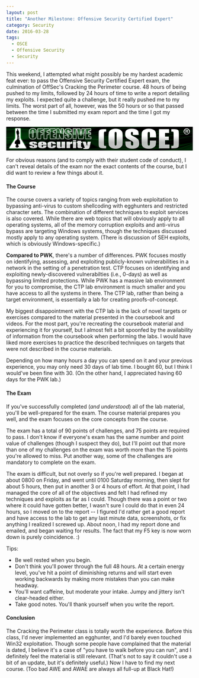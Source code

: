 ```yaml
---
layout: post
title: "Another Milestone: Offensive Security Certified Expert"
category: Security
date: 2016-03-28
tags:
  - OSCE
  - Offensive Security
  - Security
---
```


This weekend, I attempted what might possibly be my hardest academic feat ever:
to pass the Offensive Security Certified Expert exam, the culmination of
OffSec's Cracking the Perimeter course.  48 hours of being pushed
to my limits, followed by 24 hours of time to write a report detailing my
exploits.  I expected quite a challenge, but it really pushed me to my limits.
The worst part of all, however, was the 50 hours or so that passed between the
time I submitted my exam report and the time I got my response.

![OSCE][1]

For obvious reasons (and to comply with their student code of conduct), I can't 
reveal details of the exam nor the exact contents of the course, but I did want
to review a few things about it.

#### The Course ####

The course covers a variety of topics ranging from web exploitation to bypassing
anti-virus to custom shellcoding with egghunters and restricted character sets.
The combination of different techniques to exploit services is also covered.
While there are web topics that will obviously apply to all operating systems,
all of the memory corruption exploits and anti-virus bypass are targeting
Windows systems, though the techniques discussed mostly apply to any operating
system.  (There is discussion of SEH exploits, which is obviously
Windows-specific.)

**Compared to PWK**, there's a number of differences.  PWK focuses mostly on
identifying, assessing, and exploiting publicly-known vulnerabilities in a
network in the setting of a penetration test.  CTP focuses on identifying and
exploiting newly-discovered vulnerabilties (i.e., 0-days) as well as bypassing
limited protections.  While PWK has a massive lab environment for you to
compromise, the CTP lab environment is much smaller and you have access to all
the systems in there.  The CTP lab, rather than being a target environment, is
essentially a lab for creating proofs-of-concept.

My biggest disappointment with the CTP lab is the lack of novel targets or
exercises compared to the material presented in the coursebook and videos.  For
the most part, you're recreating the coursebook material and experiencing it for
yourself, but I almost felt a bit spoonfed by the availability of information
from the coursebook when performing the labs.  I would have liked more exercises
to practice the described techniques on targets that were not described in the
course materials.

Depending on how many hours a day you can spend on it and your previous
experience, you may only need 30 days of lab time.  I bought 60, but I think I
would've been fine with 30.  (On the other hand, I appreciated having 60 days
for the PWK lab.)

#### The Exam ####

If you've successfully completed (*and understood*) all of the lab material,
you'll be well-prepared for the exam.  The course material prepares you well,
and the exam focuses on the core concepts from the course.

The exam has a total of 90 points of challenges, and 75 points are required to
pass.  I don't know if everyone's exam has the same number and point value of
challenges (though I suspect they do), but I'll point out that more than one of
my challenges on the exam was worth more than the 15 points you're allowed to
miss.  Put another way, some of the challenges are mandatory to complete on the
exam.

The exam is difficult, but not overly so if you're well prepared.  I began at
about 0800 on Friday, and went until 0100 Saturday morning, then slept for about
5 hours, then put in another 3 or 4 hours of effort.  At that point, I had
managed the core of all of the objectives and felt I had refined my techniques
and exploits as far as I could.  Though there was a point or two where it could
have gotten better, I wasn't sure I could do that in even 24 hours, so I moved
on to the report -- I figured I'd rather get a good report and have access to
the lab to get any last minute data, screenshots, or fix anything I realized I
screwed up.  About noon, I had my report done and emailed, and began waiting for
results.  The fact that my F5 key is now worn down is purely coincidence.  :)

Tips:

- Be well rested when you begin.
- Don't think you'll power through the full 48 hours.  At a certain energy level,
  you've hit a point of diminishing returns and will start even working
  backwards by making more mistakes than you can make headway.
- You'll want caffeine, but moderate your intake.  Jumpy and jittery isn't
  clear-headed either.
- Take good notes.  You'll thank yourself when you write the report.

#### Conclusion ####

The Cracking the Perimeter class is totally worth the experience.  Before this
class, I'd never implemented an egghunter, and I'd barely even touched Win32
exploitation.  Though some people have complained that the material is dated, I
believe it's a case of "you have to walk before you can run", and I definitely
feel the material is still relevant.  (That's not to say it couldn't use a bit
of an update, but it's definitely useful.)  Now I have to find my next course.
(Too bad AWE and AWAE are always all full-up at Black Hat!)

[1]: /img/blog/osce.png
